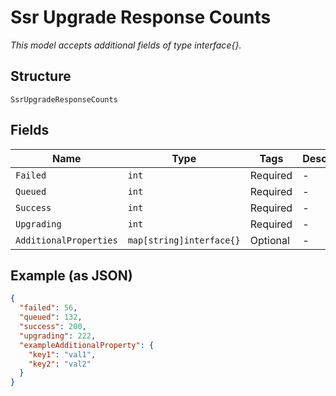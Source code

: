 
# Ssr Upgrade Response Counts

*This model accepts additional fields of type interface{}.*

## Structure

`SsrUpgradeResponseCounts`

## Fields

| Name | Type | Tags | Description |
|  --- | --- | --- | --- |
| `Failed` | `int` | Required | - |
| `Queued` | `int` | Required | - |
| `Success` | `int` | Required | - |
| `Upgrading` | `int` | Required | - |
| `AdditionalProperties` | `map[string]interface{}` | Optional | - |

## Example (as JSON)

```json
{
  "failed": 56,
  "queued": 132,
  "success": 200,
  "upgrading": 222,
  "exampleAdditionalProperty": {
    "key1": "val1",
    "key2": "val2"
  }
}
```


